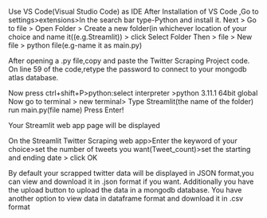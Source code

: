 Use VS Code(Visual Studio Code) as IDE
After Installation of VS Code ,Go to settings>extensions>In the search bar type-Python and install it.
Next > Go to file > Open Folder > Create a new folder(in whichever location of your choice and name it((e.g.Streamlit)) > click Select Folder
Then > file > New file > python file(e.g-name it as main.py)

After opening a .py file,copy and paste the Twitter Scraping Project code.
On line 59 of the code,retype the password to connect to your mongodb atlas database.

Now press ctrl+shift+P>python:select interpreter >python 3.11.1 64bit global 
Now go to terminal > new terminal> 
Type Streamlit(the name of the folder) run main.py(file name)
Press Enter!
 
Your Streamlit web app page will be displayed

On the Streamlit Twitter Scraping web app>Enter the keyword of your choice>set the number of tweets you want(Tweet_count)>set the starting
and ending date > click OK

By default your scrapped twitter data will be displayed in JSON format,you can view and download it in .json format if you want.
Additionally you have the upload button to upload the data in a mongodb database.
You have another option to view data in dataframe format and download it in .csv format 
